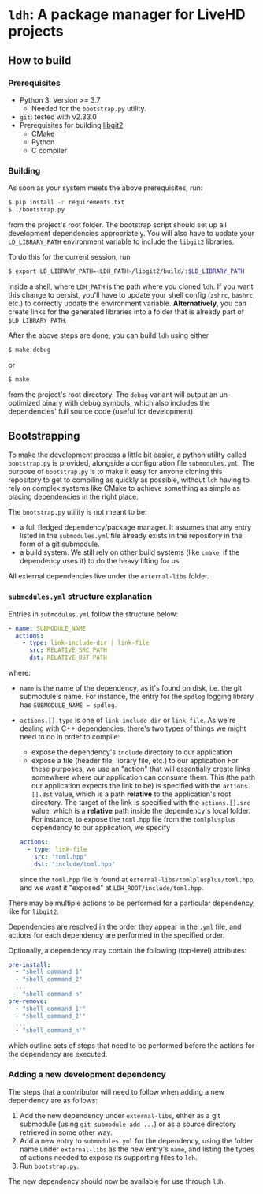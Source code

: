 # `ldh`: A package manager for LiveHD projects

## How to build

### Prerequisites

* Python 3: Version >= 3.7
    * Needed for the `bootstrap.py` utility.
* `git`: tested with v2.33.0
* Prerequisites for building [libgit2](https://github.com/libgit2/libgit2/tree/043f3123e3c63b634d9bfd7276e70d86b8accadc#quick-start)
    * CMake
    * Python
    * C compiler

### Building

As soon as your system meets the above prerequisites, run:

```bash
$ pip install -r requirements.txt
$ ./bootstrap.py
```

from the project's root folder. The bootstrap script should set up all development dependencies
appropriately.
You will also have to update your `LD_LIBRARY_PATH` environment variable to include the `libgit2` libraries.

To do this for the current session, run
```bash
$ export LD_LIBRARY_PATH=<LDH_PATH>/libgit2/build/:$LD_LIBRARY_PATH
```
inside a shell, where `LDH_PATH` is the path where you cloned `ldh`. If you want this change to persist,
you'll have to update your shell config (`zshrc`, `bashrc`, etc.) to correctly update the environment
variable.
**Alternatively**, you can create links for the generated libraries into a folder that is already
part of `$LD_LIBRARY_PATH`.

After the above steps are done, you can build `ldh` using either
```bash
$ make debug
```

or
```bash
$ make
```

from the project's root directory. The `debug` variant will output an un-optimized binary with debug symbols,
which also includes the dependencies' full source code (useful for development).


## Bootstrapping

To make the development process a little bit easier, a python utility called `bootstrap.py` is provided, alongside a
configuration file `submodules.yml`. The purpose of `bootstrap.py` is to make it easy for anyone cloning this repository
to get to compiling as quickly as possible, without `ldh` having to rely on complex systems like CMake to achieve
something as simple as placing dependencies in the right place.

The `bootstrap.py` utility is not meant to be:
- a full fledged dependency/package manager. It assumes that any entry listed in the `submodules.yml` file already
  exists in the repository in the form of a git submodule.
- a build system. We still rely on other build systems (like `cmake`, if the dependency uses it) to do the heavy lifting
  for us.


All external dependencies live under the `external-libs` folder.

### `submodules.yml` structure explanation

Entries in `submodules.yml` follow the structure below:

```yaml
- name: SUBMODULE_NAME
  actions:
    - type: link-include-dir | link-file
      src: RELATIVE_SRC_PATH
      dst: RELATIVE_DST_PATH
```

where:
* `name` is the name of the dependency, as it's found on disk, i.e. the git submodule's name. For instance,
  the entry for the `spdlog` logging library has `SUBMODULE_NAME = spdlog`.
* `actions.[].type` is one of `link-include-dir` or `link-file`. As we're dealing with C++ dependencies, there's two
  types of things we might need to do in order to compile:
    - expose the dependency's `include` directory to our application
    - expose a file (header file, library file, etc.) to our application
  For these purposes, we use an "action" that will essentially create links somewhere where our application can consume
  them. This (the path our application expects the link to be) is specified with the `actions.[].dst` value, which is a
  path **relative** to the application's root directory. The target of the link is specified with the `actions.[].src`
  value, which is a **relative** path inside the dependency's local folder. For instance, to expose the `toml.hpp` file
  from the `tomlplusplus` dependency to our application, we specify

  ```yaml
  actions:
    - type: link-file
      src: "toml.hpp"
      dst: "include/toml.hpp"
  ```

  since the `toml.hpp` file is found at `external-libs/tomlplusplus/toml.hpp`, and we want it "exposed" at
  `LDH_ROOT/include/toml.hpp`.

There may be multiple actions to be performed for a particular dependency, like for `libgit2`.

Dependencies are resolved in the order they appear in the `.yml` file, and actions for each dependency are performed in
the specified order.

Optionally, a dependency may contain the following (top-level) attributes:
```yaml
pre-install:
  - "shell_command_1"
  - "shell_command_2"
  ...
  - "shell_command_n"
pre-remove:
  - "shell_command_1'"
  - "shell_command_2'"
  ...
  - "shell_command_n'"
```

which outline sets of steps that need to be performed before the actions for the dependency are executed.


### Adding a new development dependency

The steps that a contributor will need to follow when adding a new dependency are as follows:
1) Add the new dependency under `external-libs`, either as a git submodule (using `git submodule add ...`) or as a
source directory retrieved in some other way.
2) Add a new entry to `submodules.yml` for the dependency, using the folder name under `external-libs` as the new
entry's `name`, and listing the types of actions needed to expose its supporting files to `ldh`.
3) Run `bootstrap.py`.

The new dependency should now be available for use through `ldh`.
